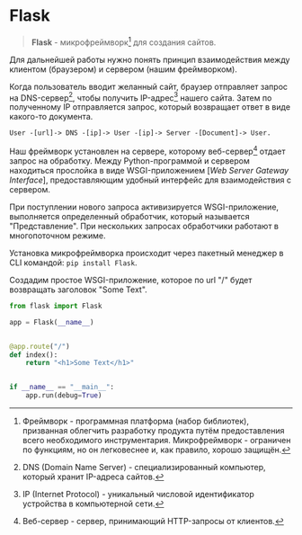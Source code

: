 # Flask

> **Flask** - микрофреймворк[^1] для создания сайтов.

Для дальнейшей работы нужно понять принцип взаимодействия
между клиентом (браузером) и сервером (нашим фреймворком).

Когда пользователь вводит желанный сайт, браузер отправляет
запрос на DNS-сервер[^2], чтобы получить IP-адрес[^3] нашего сайта.
Затем по полученному IP отправляется запрос, который возвращает
ответ в виде какого-то документа.

```text
User -[url]-> DNS -[ip]-> User -[ip]-> Server -[Document]-> User.
```

Наш фреймворк установлен на сервере, которому веб-сервер[^4] отдает
запрос на обработку. Между Python-программой и сервером находиться
прослойка в виде WSGI-приложением [_Web Server Gateway Interface_], 
предоставляющим удобный интерфейс для взаимодействия с сервером.

При поступлении нового запроса активизируется WSGI-приложение, 
выполняется определенный обработчик, который называется "Представление".
При нескольких запросах обработчики работают в многопоточном режиме.

Установка микрофреймворка происходит через пакетный менеджер в 
CLI командой: `pip install Flask`.

Создадим простое WSGI-приложение, которое по url "/" будет возвращать
заголовок "Some Text".

```python
from flask import Flask

app = Flask(__name__)


@app.route("/")
def index():
    return "<h1>Some Text</h1>"


if __name__ == "__main__":
    app.run(debug=True)
```

[^1]: Фреймворк - программная платформа (набор библиотек),
призванная облегчить разработку продукта путём предоставления
всего необходимого инструментария. Микрофреймворк - ограничен
по функциям, но он легковеснее и, как правило, хорошо защищён.

[^2]: DNS (Domain Name Server) - специализированный компьютер, который
хранит IP-адреса сайтов.

[^3]: IP (Internet Protocol) - уникальный числовой идентификатор устройства
в компьютерной сети.

[^4]: Веб-сервер - сервер, принимающий HTTP-запросы от клиентов.
